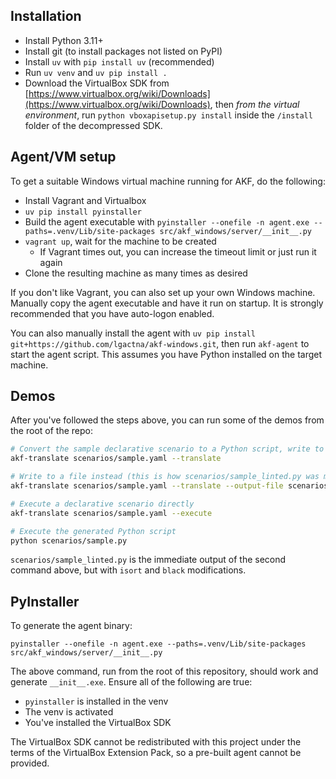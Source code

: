 
## Installation
- Install Python 3.11+
- Install git (to install packages not listed on PyPI)
- Install `uv` with `pip install uv` (recommended)
- Run `uv venv` and `uv pip install .` 
- Download the VirtualBox SDK from [https://www.virtualbox.org/wiki/Downloads](https://www.virtualbox.org/wiki/Downloads), then *from the virtual environment*, run `python vboxapisetup.py install` inside the `/install` folder of the decompressed SDK.


## Agent/VM setup
To get a suitable Windows virtual machine running for AKF, do the following:
- Install Vagrant and Virtualbox
- `uv pip install pyinstaller`
- Build the agent executable with `pyinstaller --onefile -n agent.exe --paths=.venv/Lib/site-packages src/akf_windows/server/__init__.py`
- `vagrant up`, wait for the machine to be created
    - If Vagrant times out, you can increase the timeout limit or just run it again
- Clone the resulting machine as many times as desired

If you don't like Vagrant, you can also set up your own Windows machine. Manually copy the agent executable and have it run on startup. It is strongly recommended that you have auto-logon enabled.

You can also manually install the agent with `uv pip install git+https://github.com/lgactna/akf-windows.git`, then run `akf-agent` to start the agent script. This assumes you have Python installed on the target machine.

## Demos
After you've followed the steps above, you can run some of the demos from the root of the repo:

```sh
# Convert the sample declarative scenario to a Python script, write to stdout
akf-translate scenarios/sample.yaml --translate

# Write to a file instead (this is how scenarios/sample_linted.py was made)
akf-translate scenarios/sample.yaml --translate --output-file scenarios/sample.py

# Execute a declarative scenario directly
akf-translate scenarios/sample.yaml --execute

# Execute the generated Python script
python scenarios/sample.py
```

`scenarios/sample_linted.py` is the immediate output of the second command above, but with `isort` and `black` modifications.


## PyInstaller

To generate the agent binary:
```
pyinstaller --onefile -n agent.exe --paths=.venv/Lib/site-packages src/akf_windows/server/__init__.py
```

The above command, run from the root of this repository, should work and generate `__init__.exe`. Ensure all of the following are true:
- `pyinstaller` is installed in the venv
- The venv is activated
- You've installed the VirtualBox SDK

The VirtualBox SDK cannot be redistributed with this project under the terms of the VirtualBox Extension Pack, so a pre-built agent cannot be provided.

